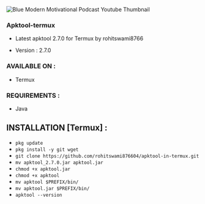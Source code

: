 ![Blue Modern Motivational Podcast Youtube Thumbnail](https://github.com/rohitswami876604/apktool-in-termux/assets/120408793/d675d133-86e1-4539-969a-33579bfef18d)

### Apktool-termux

* Latest apktool 2.7.0 for Termux by rohitswami8766

* Version : 2.7.0
### AVAILABLE ON :

* Termux
### REQUIREMENTS :

* Java
## INSTALLATION [Termux] :
* `pkg update`
* `pkg install -y git wget`
* `git clone https://github.com/rohitswami876604/apktool-in-termux.git`
* `mv apktool_2.7.0.jar apktool.jar`
* `chmod +x apktool.jar`
* `chmod +x apktool`
* `mv apktool $PREFIX/bin/`
* `mv apktool.jar $PREFIX/bin/`
* `apktool --version`
